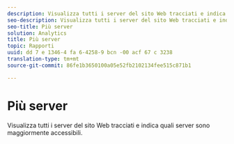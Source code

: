 ```yaml
---
description: Visualizza tutti i server del sito Web tracciati e indica quali server sono maggiormente accessibili.
seo-description: Visualizza tutti i server del sito Web tracciati e indica quali server sono maggiormente accessibili.
seo-title: Più server
solution: Analytics
title: Più server
topic: Rapporti
uuid: dd 7 e 1346-4 fa 6-4258-9 bcn -00 acf 67 c 3238
translation-type: tm+mt
source-git-commit: 86fe1b3650100a05e52fb2102134fee515c871b1

---
```



# Più server

Visualizza tutti i server del sito Web tracciati e indica quali server sono maggiormente accessibili.

